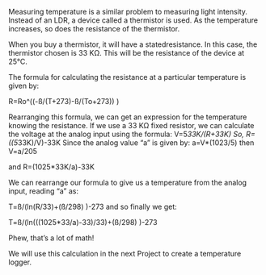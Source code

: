 Measuring temperature is a similar problem to measuring light intensity. Instead of an LDR, a device called a thermistor is used. As the temperature increases, so does the resistance of the thermistor. 

When you buy a thermistor, it will have a statedresistance. In this case, the thermistor chosen is  33 KΩ.  This will be the resistance of the device at 25°C.

The formula for calculating the resistance at a particular temperature is given by: 

R=Ro^((-ß/(T+273)-ß/(To+273)) )

Rearranging this formula, we can get an expression for the temperature knowing the resistance. If we use a 33 KΩ fixed resistor, we can calculate the voltage at the analog input using the formula:
V=5*33K/(R+33K)
So,
R=((5*33K)/V)-33K
Since the analog value “a” is given by:
a=V*(1023/5)
then
V=a/205

and
R=(1025*33K/a)-33K

We can rearrange our formula to give us a temperature from the analog input, reading “a” as:

T=ß/(ln⁡(R/33)+(ß/298) )-273
and so finally we get:

T=ß/(ln⁡(((1025*33/a)-33)/33)+(ß/298) )-273

Phew, that’s a lot of math!

We will use this calculation in the next Project to create a temperature logger.
